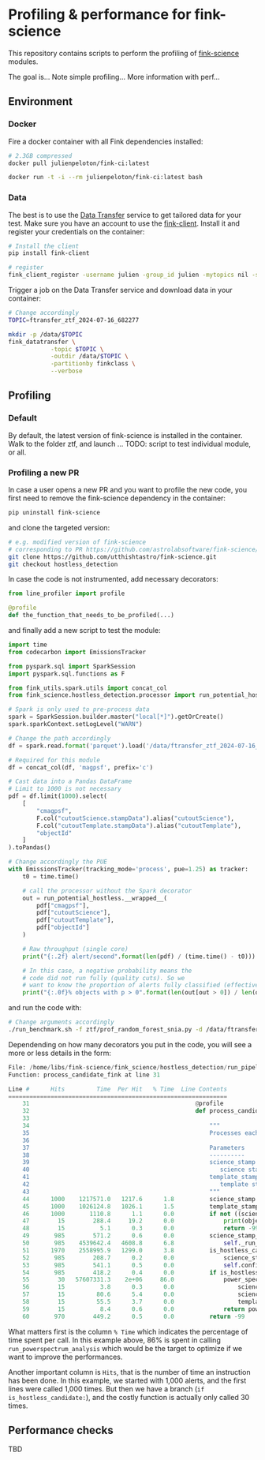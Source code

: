 # Profiling & performance for fink-science

This repository contains scripts to perform the profiling of [fink-science](https://github.com/astrolabsoftware/fink-science) modules.

The goal is... Note simple profiling... More information with perf...  

## Environment

### Docker

Fire a docker container with all Fink dependencies installed:

```bash
# 2.3GB compressed
docker pull julienpeloton/fink-ci:latest

docker run -t -i --rm julienpeloton/fink-ci:latest bash
```

### Data

The best is to use the [Data Transfer](https://fink-portal.org/download) service to get tailored data for your test.
Make sure you have an account to use the [fink-client](https://github.com/astrolabsoftware/fink-client). Install it
and register your credentials on the container:

```bash
# Install the client
pip install fink-client

# register
fink_client_register -username julien -group_id julien -mytopics nil -servers 134.158.74.95:24499
```

Trigger a job on the Data Transfer service and download data in your container:

```bash
# Change accordingly
TOPIC=ftransfer_ztf_2024-07-16_682277

mkdir -p /data/$TOPIC
fink_datatransfer \
            -topic $TOPIC \
            -outdir /data/$TOPIC \
            -partitionby finkclass \
            --verbose
```

## Profiling

### Default

By default, the latest version of fink-science is installed in the container. 
Walk to the folder ztf, and launch ... TODO: script to test individual module, or all.

### Profiling a new PR

In case a user opens a new PR and you want to profile the new code, you first need to
remove the fink-science dependency in the container:

```bash
pip uninstall fink-science
```

and clone the targeted version:

```bash
# e.g. modified version of fink-science
# corresponding to PR https://github.com/astrolabsoftware/fink-science/pull/396
git clone https://github.com/utthishtastro/fink-science.git
git checkout hostless_detection
```

In case the code is not instrumented, add necessary decorators:

```python
from line_profiler import profile

@profile
def the_function_that_needs_to_be_profiled(...)
```

and finally add a new script to test the module:

```python
import time
from codecarbon import EmissionsTracker

from pyspark.sql import SparkSession
import pyspark.sql.functions as F

from fink_utils.spark.utils import concat_col
from fink_science.hostless_detection.processor import run_potential_hostless

# Spark is only used to pre-process data
spark = SparkSession.builder.master("local[*]").getOrCreate()
spark.sparkContext.setLogLevel("WARN")

# Change the path accordingly
df = spark.read.format('parquet').load('/data/ftransfer_ztf_2024-07-16_682277')

# Required for this module
df = concat_col(df, 'magpsf', prefix='c')

# Cast data into a Pandas DataFrame
# Limit to 1000 is not necessary
pdf = df.limit(1000).select(
    [
        "cmagpsf", 
        F.col("cutoutScience.stampData").alias("cutoutScience"), 
        F.col("cutoutTemplate.stampData").alias("cutoutTemplate"), 
        "objectId"
    ]
).toPandas()

# Change accordingly the PUE
with EmissionsTracker(tracking_mode='process', pue=1.25) as tracker:
    t0 = time.time()

    # call the processor without the Spark decorator
    out = run_potential_hostless.__wrapped__(
        pdf["cmagpsf"], 
        pdf["cutoutScience"], 
        pdf["cutoutTemplate"], 
        pdf["objectId"]
    )

    # Raw throughput (single core)
    print("{:.2f} alert/second".format(len(pdf) / (time.time() - t0)))

    # In this case, a negative probability means the 
    # code did not run fully (quality cuts). So we 
    # want to know the proportion of alerts fully classified (effective throughput)
    print("{:.0f}% objects with p > 0".format(len(out[out > 0]) / len(out) * 100))
```

and run the code with:

```bash
# Change arguments accordingly
./run_benchmark.sh -f ztf/prof_random_forest_snia.py -d /data/ftransfer_ztf_2024-07-16_682277
```

Dependending on how many decorators you put in the code,
you will see a more or less details in the form:

```python
File: /home/libs/fink-science/fink_science/hostless_detection/run_pipeline.py
Function: process_candidate_fink at line 31

Line #      Hits         Time  Per Hit   % Time  Line Contents
==============================================================
    31                                               @profile
    32                                               def process_candidate_fink(self, science_stamp: Dict,
    33                                                                          template_stamp: Dict, objectId: str):
    34                                                   """
    35                                                   Processes each candidate
    36                                           
    37                                                   Parameters
    38                                                   ----------
    39                                                   science_stamp
    40                                                      science stamp data
    41                                                   template_stamp
    42                                                      template stamp data
    43                                                   """
    44      1000    1217571.0   1217.6      1.8          science_stamp = read_bytes_image(science_stamp)
    45      1000    1026124.8   1026.1      1.5          template_stamp = read_bytes_image(template_stamp)
    46      1000       1110.8      1.1      0.0          if not ((science_stamp.shape == (63, 63)) and (template_stamp.shape == (63, 63))):
    47        15        288.4     19.2      0.0              print(objectId, science_stamp.shape, template_stamp.shape)
    48        15          5.1      0.3      0.0              return -99
    49       985        571.2      0.6      0.0          science_stamp_clipped, template_stamp_clipped = (
    50       985    4539642.4   4608.8      6.8              self._run_sigma_clipping(science_stamp, template_stamp))
    51      1970    2558995.9   1299.0      3.8          is_hostless_candidate = run_hostless_detection_with_clipped_data(
    52       985        208.7      0.2      0.0              science_stamp_clipped, template_stamp_clipped,
    53       985        541.1      0.5      0.0              self.configs, self._image_shape)
    54       985        418.2      0.4      0.0          if is_hostless_candidate:
    55        30   57607331.3    2e+06     86.0              power_spectrum_results = run_powerspectrum_analysis(
    56        15          3.8      0.3      0.0                  science_stamp, template_stamp,
    57        15         80.6      5.4      0.0                  science_stamp_clipped.mask.astype(int),
    58        15         55.5      3.7      0.0                  template_stamp_clipped.mask.astype(int), self._image_shape)
    59        15          8.4      0.6      0.0              return power_spectrum_results["kstest_SCIENCE_15_statistic"]
    60       970        449.2      0.5      0.0          return -99
```

What matters first is the column `% Time` which indicates the percentage of time
spent per call. In this example above, 86% is spent in calling `run_powerspectrum_analysis`
which would be the target to optimize if we want to improve the performances.

Another important column is `Hits`, that is the number of time an instruction has been done.
In this example, we started with 1,000 alerts, and the first lines were called 1,000 times.
But then we have a branch (`if is_hostless_candidate:`), and the costly function is 
actually only called 30 times.

## Performance checks

TBD
